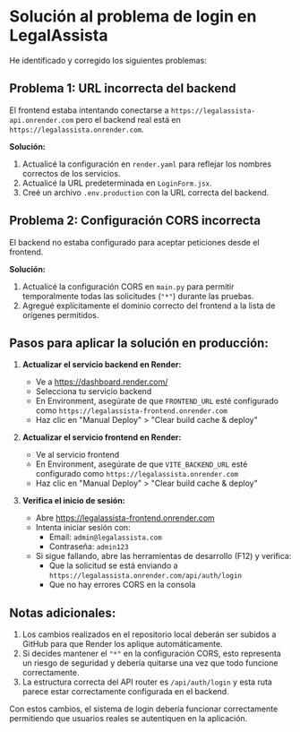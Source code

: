 # Solución al problema de login en LegalAssista

He identificado y corregido los siguientes problemas:

## Problema 1: URL incorrecta del backend

El frontend estaba intentando conectarse a `https://legalassista-api.onrender.com` pero el backend real está en `https://legalassista.onrender.com`.

**Solución:**
1. Actualicé la configuración en `render.yaml` para reflejar los nombres correctos de los servicios.
2. Actualicé la URL predeterminada en `LoginForm.jsx`.
3. Creé un archivo `.env.production` con la URL correcta del backend.

## Problema 2: Configuración CORS incorrecta

El backend no estaba configurado para aceptar peticiones desde el frontend.

**Solución:**
1. Actualicé la configuración CORS en `main.py` para permitir temporalmente todas las solicitudes (`"*"`) durante las pruebas.
2. Agregué explícitamente el dominio correcto del frontend a la lista de orígenes permitidos.

## Pasos para aplicar la solución en producción:

1. **Actualizar el servicio backend en Render:**
   - Ve a https://dashboard.render.com/
   - Selecciona tu servicio backend
   - En Environment, asegúrate de que `FRONTEND_URL` esté configurado como `https://legalassista-frontend.onrender.com`
   - Haz clic en "Manual Deploy" > "Clear build cache & deploy"

2. **Actualizar el servicio frontend en Render:**
   - Ve al servicio frontend
   - En Environment, asegúrate de que `VITE_BACKEND_URL` esté configurado como `https://legalassista.onrender.com`
   - Haz clic en "Manual Deploy" > "Clear build cache & deploy"

3. **Verifica el inicio de sesión:**
   - Abre https://legalassista-frontend.onrender.com
   - Intenta iniciar sesión con:
     - Email: `admin@legalassista.com`
     - Contraseña: `admin123`
   - Si sigue fallando, abre las herramientas de desarrollo (F12) y verifica:
     - Que la solicitud se está enviando a `https://legalassista.onrender.com/api/auth/login`
     - Que no hay errores CORS en la consola

## Notas adicionales:

1. Los cambios realizados en el repositorio local deberán ser subidos a GitHub para que Render los aplique automáticamente.
2. Si decides mantener el `"*"` en la configuración CORS, esto representa un riesgo de seguridad y debería quitarse una vez que todo funcione correctamente.
3. La estructura correcta del API router es `/api/auth/login` y esta ruta parece estar correctamente configurada en el backend.

Con estos cambios, el sistema de login debería funcionar correctamente permitiendo que usuarios reales se autentiquen en la aplicación. 